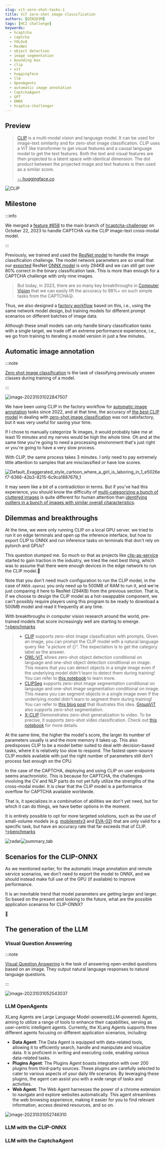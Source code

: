 ```yaml
---
slug: vit-zero-shot-tasks-1
title: ViT zero-shot image classification
authors: [QIN2DIM]
tags: [HCI challenge]
keywords: 
  - hcaptcha
  - captcha
  - YOLOv8
  - ResNet
  - object detection
  - image segmentation	
  - bounding box
  - clip
  - vit
  - huggingface 
  - llm
  - OpenAgents
  - automatic image annotation
  - CaptchaAgent
  - GPT
  - ONNX
  - hcaptca-challenger
---
```


## Preview

> [CLIP](https://arxiv.org/abs/2103.00020) is a multi-modal vision and language model. It can be used for image-text similarity and for zero-shot image classification. CLIP uses a ViT like transformer to get visual features and a causal language model to get the text features. Both the text and visual features are then projected to a latent space with identical dimension. The dot product between the projected image and text features is then used as a similar score.
>
> [-- huggingface.co](https://huggingface.co/docs/transformers/model_doc/clip)

![CLIP](https://r2-datalake.echosec.top/blog-obs/2023/10/3958bc6e52d9c3fc1fdabaf17657db76.png)

## Milestone

:::info

We merged a  [feature #858](https://github.com/QIN2DIM/hcaptcha-challenger/issues/858) to the main branch of [hcaptcha-challenger](https://github.com/QIN2DIM/hcaptcha-challenger) on October 22, 2023 to handle CAPTCHA via the CLIP image-text cross-modal model.

:::

Previously, we trained and used the [ResNet model](https://github.com/CaptchaAgent/hcaptcha-model-factory/blob/main/src/factories/resnet.py#L28) to handle the image classification challenge. The model network parameters are so small that our [exported](https://pytorch.org/tutorials/beginner/onnx/export_simple_model_to_onnx_tutorial.html) ResNet [ONNX model](https://onnxruntime.ai/) is only 294KB and we can still get over 80% correct in the binary classification task. This is more than enough for a CAPTCHA challenge with only nine images.  

> But today, in 2023, there are so many key breakthroughs in [Computer Vision](https://www.google.com/url?sa=t&rct=j&q=&esrc=s&source=web&cd=&cad=rja&uact=8&ved=2ahUKEwiahvedm56CAxXEI0QIHQeMBLkQFnoECBkQAQ&url=https%3A%2F%2Fwww.ibm.com%2Ftopics%2Fcomputer-vision&usg=AOvVaw3K4rO-yHQ-RhOQjD0LbKZO&opi=89978449) that we can easily lift the accuracy to 98%+ on such simple tasks from the  CAPTCHA😮.

Thus, we also designed a [factory workflow](https://github.com/CaptchaAgent/hcaptcha-model-factory/tree/main/automation) based on this, i.e., using the same network model design, but training models for different prompt scenarios on different batches of image data. 

Although these small models can only handle binary classification tasks with a single target, we trade off an extreme performance experience, i.e., we go from training to iterating a model version in just a few minutes. 

## Automatic image annotation

:::note

[Zero shot image classification](https://huggingface.co/tasks/zero-shot-image-classification) is the task of classifying previously unseen classes during training of a model.

:::

![image-20231031022847507](https://r2-datalake.echosec.top/blog-obs/2023/10/6dcf0cdc5089fa33fae236ab7ab4a951.png)

We have been using CLIP in the factory workflow for [automatic image annotation](https://en.wikipedia.org/wiki/Automatic_image_annotation) tasks since 2022, and at that time, the accuracy of [the best CLIP model](https://github.com/mlfoundations/open_clip/blob/main/docs/openclip_classification_results.csv) in dealing with [zero-shot image classification](https://huggingface.co/tasks/zero-shot-image-classification) was not satisfactory, but it was very useful for saving your time.

If I chose to manually categorize 1k images, it would probably take me at least 10 minutes and my nerves would be high the whole time. Oh and at the same time you're going to need a processing environment that's just right or you're going to have a very slow process.

With CLIP, the same process takes 3 minutes. I only need to pay extremely little attention to samples that are misclassified or have low scores. 

![Default_Exaggerated_style_cartoon_where_a_girl_is_laboring_in_1_e5026ef7-6366-42b3-8215-6c9ca1887679_1](https://r2-datalake.echosec.top/blog-obs/2023/10/450ca5abdc2de3401c8f687d6952ffb2.jpg)

It may seem like a bit of a contradiction in terms. But if you've had this experience, you should know the difficulty of <u>multi-categorizing a bunch of cluttered images</u> is quite different for human attention than <u>identifying outliers in a bunch of images with similar overall characteristics</u>.

## Dilemmas and breakthroughs

At the time, we were only running CLIP on a local GPU server. we tried to run it on edge terminals and open up the inference interface, but how to export CLIP to ONNX and run inference tasks on terminals that don't rely on pytorch and GPUs?

This question stumped me. So much so that as projects like [clip-as-service](https://github.com/jina-ai/clip-as-service) started to gain traction in the industry, we tried the next best thing, which was to assume that there were enough devices in the edge network to run the CLIP model.🥹

Note that you don't need much configuration to run the CLIP model, in the case of `RN50.openai` you only need up to 500MB of RAM to run it, and we're just comparing it here to ResNet (294KB) from the previous section. That is, if we choose to design the CLIP model as a hot-swappable component, we can't possibly require players using this program to be ready to download a 500MB model and read it frequently at any time.

With breakthroughs in computer vision research around the world, pre-trained models that score increasingly well are starting to emerge. [↪️benchmarks](https://github.com/mlfoundations/open_clip/blob/main/docs/openclip_results.csv)

> - [CLIP](https://huggingface.co/docs/transformers/main/en/model_doc/clip) supports zero-shot image classification with prompts. Given an image, you can prompt the CLIP model with a natural language query like "a picture of {}". The expectation is to get the category label as the answer.
> - [OWL-ViT](https://huggingface.co/docs/transformers/main/en/model_doc/owlvit) allows zero-shot object detection conditional on language and one-shot object detection conditional on image. This means that you can detect objects in a single image even if the underlying model didn't learn to detect them during training! You can refer to [this notebook](https://github.com/huggingface/notebooks/tree/main/examples#:~:text=zeroshot_object_detection_with_owlvit.ipynb) to learn more.
> - [CLIPSeg](https://huggingface.co/docs/transformers/model_doc/clipseg) supports zero-shot image segmentation conditional on language and one-shot image segmentation conditional on image. This means you can segment objects in a single image even if the underlying model didn't learn to segment them during training! You can refer to [this blog post](https://huggingface.co/blog/clipseg-zero-shot) that illustrates this idea. [GroupViT](https://huggingface.co/docs/transformers/model_doc/groupvit) also supports zero-shot segmentation.
> - [X-CLIP](https://huggingface.co/docs/transformers/main/en/model_doc/xclip) Demonstrates zero-shot generalization to video. To be precise, it supports zero-shot video classification. Check out [this notebook](https://github.com/NielsRogge/Transformers-Tutorials/blob/master/X-CLIP/Zero_shot_classify_a_YouTube_video_with_X_CLIP.ipynb) for more details.

At the same time, the higher the model's score, the larger its number of parameters usually is and the more memory it takes up. This also predisposes CLIP to be a model better suited to deal with decision-based tasks, where it is relatively too slow to respond. The fastest open-source CLIP models available with just the right number of parameters still don't process fast enough on the CPU.

In the case of the CAPTCHA, deploying and using CLIP on user endpoints seems anachronistic. This is because for CAPTCHA, the challenges involving the CV and NLP parts do not yet fully utilize the strengths of the cross-modal model. It is clear that the CLIP model is a performance overflow for CAPTCHA available worldwide.

That is, it specializes in a combination of abilities we don't yet need, but for which it can do things, we have better options in the moment.

It is entirely possible to opt for more targeted solutions, such as the use of small-volume models (e.g. [mobilenetv3](https://huggingface.co/timm/mobilenetv3_large_100.ra_in1k) and [EVA-02](https://github.com/baaivision/EVA/tree/master/EVA-02/asuka)) that are only valid for a specific task, but have an accuracy rate that far exceeds that of CLIP. [↪️benchmarks](https://github.com/huggingface/pytorch-image-models/blob/main/results/benchmark-infer-amp-nchw-pt113-cu117-rtx3090.csv)

![radar](https://r2-datalake.echosec.top/blog-obs/2023/10/d101ab93a2687bf69889c2b38cc62541.png)![summary_tab](https://r2-datalake.echosec.top/blog-obs/2023/10/8bf027fff3915204cd10e2bb7f2bc4d6.png)

## Scenarios for the CLIP-ONNX

As we mentioned earlier, for the automatic image annotation and remote service scenarios, we don't need to export the model to ONNX, and we should instead make full use of the GPU (if available) to improve performance. 

It is an inevitable trend that model parameters are getting larger and larger.  So based on the present and looking to the future, what are the possible application scenarios for CLIP-ONNX?

🚧

## The generation of the LLM

### Visual Question Answering

:::note

[Visual Question Answering](https://huggingface.co/tasks/visual-question-answering) is the task of answering open-ended questions based on an image. They output natural language responses to natural language questions.

:::

![image-20231031052543037](https://r2-datalake.echosec.top/blog-obs/2023/10/2a915379c573c45234bf03f9150a8133.png)

### LLM OpenAgents

XLang Agents are Large Language Model-powered(LLM-powered) Agents, aiming to utilize a range of tools to enhance their capabilities, serving as user-centric intelligent agents. Currently, the XLang Agents supports three different agents focusing on different application scenarios, including:

- **Data Agent**: The Data Agent is equipped with data-related tools, allowing it to efficiently search, handle and manipulate and visualize data. It is proficient in writing and executing code, enabling various data-related tasks.
- **Plugins Agent**: The Plugins Agent boasts integration with over 200 plugins from third-party sources. These plugins are carefully selected to cater to various aspects of your daily life scenarios. By leveraging these plugins, the agent can assist you with a wide range of tasks and activities.
- **Web Agent**: The Web Agent harnesses the power of a chrome extension to navigate and explore websites automatically. This agent streamlines the web browsing experience, making it easier for you to find relevant information, access desired resources, and so on.

![image-20231031052746310](https://r2-datalake.echosec.top/blog-obs/2023/10/1960d1a546180a884df4a3aa7fd03d9f.png)

### LLM with the CLIP-ONNX

### LLM with the CaptchaAgent